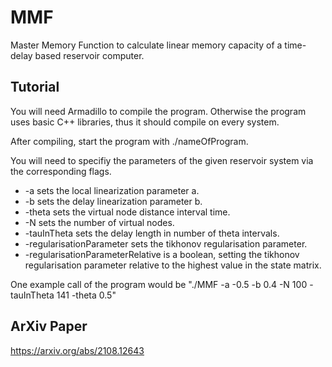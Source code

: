 # MMF
Master Memory Function to calculate linear memory capacity of a time-delay based reservoir computer.
## Tutorial

You will need Armadillo to compile the program. Otherwise the program uses basic C++ libraries, thus it should compile on every system.

After compiling, start the program with ./nameOfProgram.

You will need to specifiy the parameters of the given reservoir system via the corresponding flags.

 * -a sets the local linearization parameter a.
 * -b sets the delay linearization parameter b.
 * -theta sets the virtual node distance interval time.
 * -N sets the number of virtual nodes.
 * -tauInTheta sets the delay length in number of theta intervals.
 * -regularisationParameter sets the tikhonov regularisation parameter.
 * -regularisationParameterRelative is a boolean, setting the tikhonov regularisation parameter relative to the highest value in the state matrix.

One example call of the program would be "./MMF -a -0.5 -b 0.4 -N 100 -tauInTheta 141 -theta 0.5"

## ArXiv Paper

https://arxiv.org/abs/2108.12643
